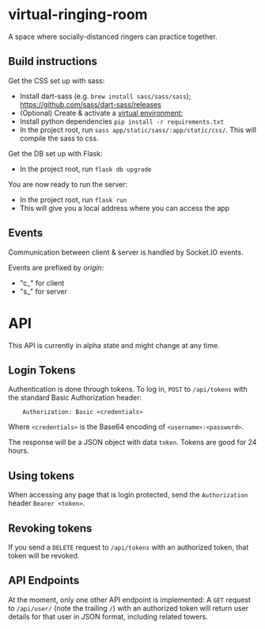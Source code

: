 # virtual-ringing-room

A space where socially-distanced ringers can practice together.

## Build instructions

Get the CSS set up with sass:
 - Install dart-sass (e.g. `brew install sass/sass/sass`); https://github.com/sass/dart-sass/releases
 - (Optional) Create & activate a [virtual environment](https://packaging.python.org/guides/installing-using-pip-and-virtual-environments/);
 - Install python dependencies `pip install -r requirements.txt`
 - In the project root, run `sass app/static/sass/:app/static/css/`. This will compile the sass to css.
 
Get the DB set up with Flask:
 - In the project root, run `flask db upgrade`
 
You are now ready to run the server:
 - In the project root, run `flask run`
 - This will give you a local address where you can access the app 


## Events

Communication between client & server is handled by Socket.IO events.

Events are prefixed by *origin*:
- "c_" for client
- "s_" for server

# API

This API is currently in alpha state and might change at any time.


## Login Tokens

Authentication is done through tokens. To log in, `POST` to `/api/tokens` with the standard Basic Authorization header:

```
    Authorization: Basic <credentials>
```

Where `<credentials>` is the Base64 encoding of `<username>:<password>`.

The response will be a JSON object with data `token`. Tokens are good for 24 hours.

## Using tokens

When accessing any page that is login protected, send the `Authorization` header `Bearer <token>`.

## Revoking tokens

If you send a `DELETE` request to `/api/tokens` with an authorized token, that token will be revoked.

## API Endpoints

At the moment, only one other API endpoint is implemented: A `GET` request to `/api/user/` (note the trailing `/`) with an authorized token will return user details for that user in JSON format, including related towers.


